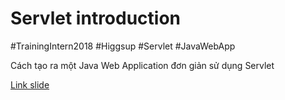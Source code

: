 # Servlet introduction

\#TrainingIntern2018 \#Higgsup \#Servlet \#JavaWebApp

Cách tạo ra một Java Web Application đơn giản sử dụng Servlet

[Link slide](https://docs.google.com/presentation/d/1sBs2VK6Buc7sBaxtUUbo_7czD5i6Ut9_BJ1ZbDI7wR0/edit?usp=sharing)

